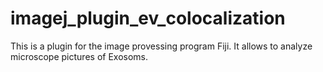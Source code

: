 # imagej_plugin_ev_colocalization

This is a plugin for the image provessing program Fiji. It allows to analyze microscope pictures of Exosoms.
